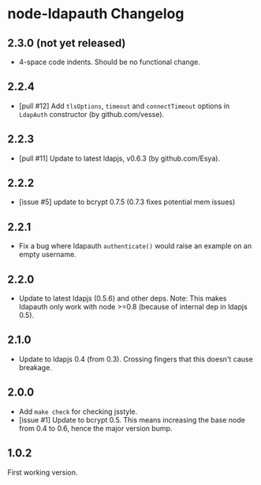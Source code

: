 # node-ldapauth Changelog

## 2.3.0 (not yet released)

- 4-space code indents. Should be no functional change.


## 2.2.4

- [pull #12] Add `tlsOptions`, `timeout` and `connectTimeout` options in `LdapAuth`
  constructor (by github.com/vesse).

## 2.2.3

- [pull #11] Update to latest ldapjs, v0.6.3 (by github.com/Esya).


## 2.2.2

- [issue #5] update to bcrypt 0.7.5 (0.7.3 fixes potential mem issues)


## 2.2.1

- Fix a bug where ldapauth `authenticate()` would raise an example on an empty
  username.


## 2.2.0

- Update to latest ldapjs (0.5.6) and other deps.
  Note: This makes ldapauth only work with node >=0.8 (because of internal dep
  in ldapjs 0.5).


## 2.1.0

- Update to ldapjs 0.4 (from 0.3). Crossing fingers that this doesn't cause breakage.


## 2.0.0

- Add `make check` for checking jsstyle.
- [issue #1] Update to bcrypt 0.5. This means increasing the base node from 0.4
  to 0.6, hence the major version bump.


## 1.0.2

First working version.


